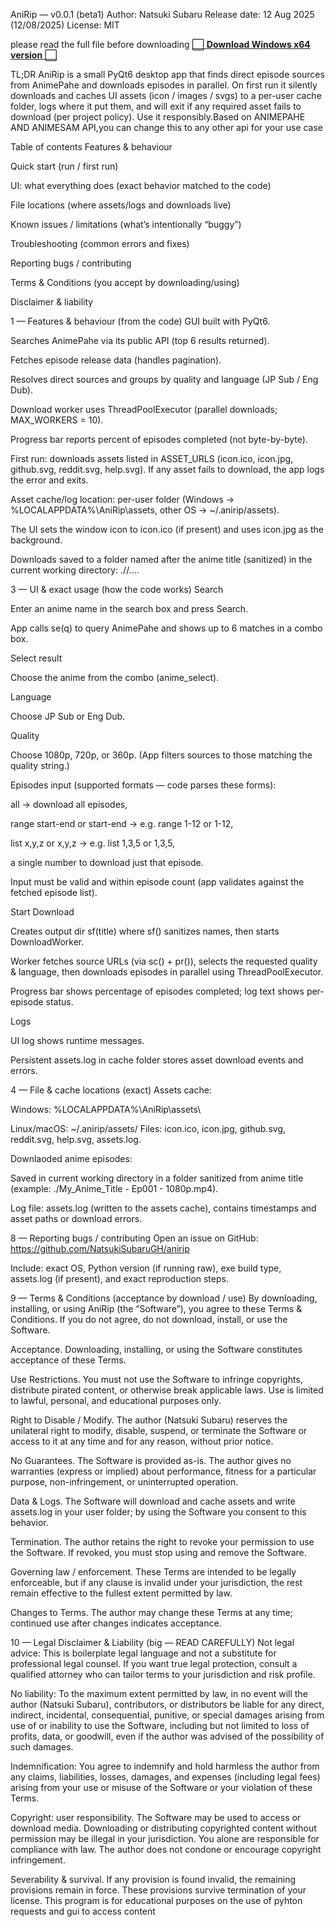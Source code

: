 AniRip — v0.0.1 (beta1)
Author: Natsuki Subaru
Release date: 12 Aug 2025 (12/08/2025)
License: MIT

please read the full file before downloading
[⬜️ **Download Windows x64 version** ⬜️](https://github.com/NatsukiSubaruGH/anirip/releases/download/v0.0.1-beta/ANIRIP.WINDOWS.x64.version.0.0.1.zip)

TL;DR
AniRip is a small PyQt6 desktop app that finds direct episode sources from AnimePahe and downloads episodes in parallel. On first run it silently downloads and caches UI assets (icon / images / svgs) to a per-user cache folder, logs where it put them, and will exit if any required asset fails to download (per project policy). Use it responsibly.Based on ANIMEPAHE AND ANIMESAM API,you can change this to any other api for your use case

Table of contents
Features & behaviour

Quick start (run / first run)

UI: what everything does (exact behavior matched to the code)

File locations (where assets/logs and downloads live)

Known issues / limitations (what’s intentionally “buggy”)

Troubleshooting (common errors and fixes)

Reporting bugs / contributing

Terms & Conditions (you accept by downloading/using)

Disclaimer & liability 

1 — Features & behaviour (from the code)
GUI built with PyQt6.

Searches AnimePahe via its public API (top 6 results returned).

Fetches episode release data (handles pagination).

Resolves direct sources and groups by quality and language (JP Sub / Eng Dub).

Download worker uses ThreadPoolExecutor (parallel downloads; MAX_WORKERS = 10).

Progress bar reports percent of episodes completed (not byte-by-byte).

First run: downloads assets listed in ASSET_URLS (icon.ico, icon.jpg, github.svg, reddit.svg, help.svg). If any asset fails to download, the app logs the error and exits.

Asset cache/log location: per-user folder (Windows -> %LOCALAPPDATA%\AniRip\assets, other OS -> ~/.anirip/assets).

The UI sets the window icon to icon.ico (if present) and uses icon.jpg as the background.

Downloads saved to a folder named after the anime title (sanitized) in the current working directory: ./<sanitized-title>/....

3 — UI & exact usage (how the code works)
Search

Enter an anime name in the search box and press Search.

App calls se(q) to query AnimePahe and shows up to 6 matches in a combo box.

Select result

Choose the anime from the combo (anime_select).

Language

Choose JP Sub or Eng Dub.

Quality

Choose 1080p, 720p, or 360p. (App filters sources to those matching the quality string.)

Episodes input (supported formats — code parses these forms):

all → download all episodes,

range start-end or start-end → e.g. range 1-12 or 1-12,

list x,y,z or x,y,z → e.g. list 1,3,5 or 1,3,5,

a single number to download just that episode.

Input must be valid and within episode count (app validates against the fetched episode list).

Start Download

Creates output dir sf(title) where sf() sanitizes names, then starts DownloadWorker.

Worker fetches source URLs (via sc() + pr()), selects the requested quality & language, then downloads episodes in parallel using ThreadPoolExecutor.

Progress bar shows percentage of episodes completed; log text shows per-episode status.

Logs

UI log shows runtime messages.

Persistent assets.log in cache folder stores asset download events and errors.

4 — File & cache locations (exact)
Assets cache:

Windows: %LOCALAPPDATA%\AniRip\assets\

Linux/macOS: ~/.anirip/assets/
Files: icon.ico, icon.jpg, github.svg, reddit.svg, help.svg, assets.log.

Downlaoded anime episodes:

Saved in current working directory in a folder sanitized from anime title (example: ./My_Anime_Title - Ep001 - 1080p.mp4).

Log file: assets.log (written to the assets cache), contains timestamps and asset paths or download errors.

8 — Reporting bugs / contributing
Open an issue on GitHub: https://github.com/NatsukiSubaruGH/anirip

Include: exact OS, Python version (if running raw), exe build type, assets.log (if present), and exact reproduction steps.

9 — Terms & Conditions (acceptance by download / use)
By downloading, installing, or using AniRip (the “Software”), you agree to these Terms & Conditions. If you do not agree, do not download, install, or use the Software.

Acceptance. Downloading, installing, or using the Software constitutes acceptance of these Terms.

Use Restrictions. You must not use the Software to infringe copyrights, distribute pirated content, or otherwise break applicable laws. Use is limited to lawful, personal, and educational purposes only.

Right to Disable / Modify. The author (Natsuki Subaru) reserves the unilateral right to modify, disable, suspend, or terminate the Software or access to it at any time and for any reason, without prior notice.

No Guarantees. The Software is provided as-is. The author gives no warranties (express or implied) about performance, fitness for a particular purpose, non-infringement, or uninterrupted operation.

Data & Logs. The Software will download and cache assets and write assets.log in your user folder; by using the Software you consent to this behavior.

Termination. The author retains the right to revoke your permission to use the Software. If revoked, you must stop using and remove the Software.

Governing law / enforcement. These Terms are intended to be legally enforceable, but if any clause is invalid under your jurisdiction, the rest remain effective to the fullest extent permitted by law.

Changes to Terms. The author may change these Terms at any time; continued use after changes indicates acceptance.

10 — Legal Disclaimer & Liability (big — READ CAREFULLY)
Not legal advice: This is boilerplate legal language and not a substitute for professional legal counsel. If you want true legal protection, consult a qualified attorney who can tailor terms to your jurisdiction and risk profile.

No liability: To the maximum extent permitted by law, in no event will the author (Natsuki Subaru), contributors, or distributors be liable for any direct, indirect, incidental, consequential, punitive, or special damages arising from use of or inability to use the Software, including but not limited to loss of profits, data, or goodwill, even if the author was advised of the possibility of such damages.

Indemnification: You agree to indemnify and hold harmless the author from any claims, liabilities, losses, damages, and expenses (including legal fees) arising from your use or misuse of the Software or your violation of these Terms.

Copyright: user responsibility. The Software may be used to access or download media. Downloading or distributing copyrighted content without permission may be illegal in your jurisdiction. You alone are responsible for compliance with law. The author does not condone or encourage copyright infringement.

Severability & survival. If any provision is found invalid, the remaining provisions remain in force. These provisions survive termination of your license.
This program is for educational purposes on the use of pyhton requests and gui to access content

